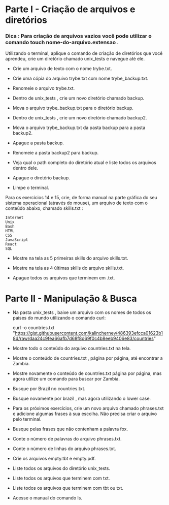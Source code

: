# Parte I - Criação de arquivos e diretórios

### Dica : Para criação de arquivos vazios você pode utilizar o comando touch nome-do-arquivo.extensao .

Utilizando o terminal, aplique o comando de criação de diretórios que você aprendeu, crie um diretório chamado unix_tests e navegue até ele.

- Crie um arquivo de texto com o nome trybe.txt.

- Crie uma cópia do arquivo trybe.txt com nome trybe_backup.txt.

- Renomeie o arquivo trybe.txt.

- Dentro de unix_tests , crie um novo diretório chamado backup.

- Mova o arquivo trybe_backup.txt para o diretório backup.

- Dentro de unix_tests , crie um novo diretório chamado backup2.

- Mova o arquivo trybe_backup.txt da pasta backup para a pasta backup2.

- Apague a pasta backup.

- Renomeie a pasta backup2 para backup.

- Veja qual o path completo do diretório atual e liste todos os arquivos dentro dele.

- Apague o diretório backup.

- Limpe o terminal.

Para os exercícios 14 e 15, crie, de forma manual na parte gráfica do seu sistema operacional (através do mouse), um arquivo de texto com o conteúdo abaixo, chamado skills.txt :

	Internet
	Unix
	Bash
	HTML
	CSS
	JavaScript
	React
	SQL

- Mostre na tela as 5 primeiras skills do arquivo skills.txt.

- Mostre na tela as 4 últimas skills do arquivo skills.txt.

- Apague todos os arquivos que terminem em .txt.

# Parte II - Manipulação & Busca

- Na pasta unix_tests , baixe um arquivo com os nomes de todos os países do mundo utilizando o comando curl:

	curl -o countries.txt "https://gist.githubusercontent.com/kalinchernev/486393efcca01623b18d/raw/daa24c9fea66afb7d68f8d69f0c4b8eeb9406e83/countries"

- Mostre todo o conteúdo do arquivo countries.txt na tela.

- Mostre o conteúdo de countries.txt , página por página, até encontrar a Zambia.

- Mostre novamente o conteúdo de countries.txt página por página, mas agora utilize um comando para buscar por Zambia.

- Busque por Brazil no countries.txt.

- Busque novamente por brazil , mas agora utilizando o lower case.

- Para os próximos exercícios, crie um novo arquivo chamado phrases.txt e adicione algumas frases à sua escolha. Não precisa criar o arquivo pelo terminal.

- Busque pelas frases que não contenham a palavra fox.

- Conte o número de palavras do arquivo phrases.txt.

- Conte o número de linhas do arquivo phrases.txt.

- Crie os arquivos empty.tbt e empty.pdf.

- Liste todos os arquivos do diretório unix_tests.

- Liste todos os arquivos que terminem com txt.

- Liste todos os arquivos que terminem com tbt ou txt.

- Acesse o manual do comando ls.

